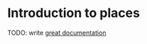 # Introduction to places

TODO: write [great documentation](http://jacobian.org/writing/great-documentation/what-to-write/)
